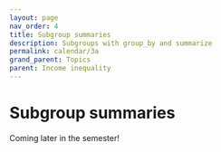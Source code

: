 ```yaml
---
layout: page
nav_order: 4
title: Subgroup summaries
description: Subgroups with group_by and summarize
permalink: calendar/3a
grand_parent: Topics
parent: Income inequality
---
```


# Subgroup summaries

Coming later in the semester!